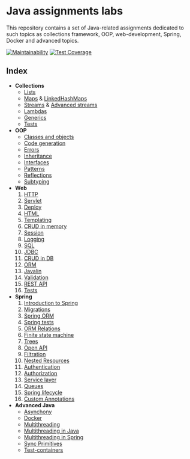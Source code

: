 # Java assignments labs

This repository contains a set of Java-related assignments dedicated to such topics as collections framework, OOP, web-development, Spring, Docker and advanced topics.

[![Maintainability](https://api.codeclimate.com/v1/badges/b628f364f74f171d42f9/maintainability)](https://codeclimate.com/github/Linkshegelianer/java-labs/maintainability) [![Test Coverage](https://api.codeclimate.com/v1/badges/b628f364f74f171d42f9/test_coverage)](https://codeclimate.com/github/Linkshegelianer/java-labs/test_coverage)

## Index
* **Collections**
    * [Lists](https://github.com/Linkshegelianer/java-labs/tree/main/java-collections-ru/lists)
    * [Maps](https://github.com/Linkshegelianer/java-labs/tree/main/java-collections-ru/maps) & [LinkedHashMaps](https://github.com/Linkshegelianer/java-labs/tree/main/java-collections-ru/other-collections)
    * [Streams](https://github.com/Linkshegelianer/java-labs/tree/main/java-collections-ru/streams) & [Advanced streams](https://github.com/Linkshegelianer/java-labs/tree/main/java-collections-ru/advanced-streams)
    * [Lambdas](https://github.com/Linkshegelianer/java-labs/tree/main/java-collections-ru/lambdas)
    * [Generics](https://github.com/Linkshegelianer/java-labs/tree/main/java-collections-ru/generics)
    * [Tests](https://github.com/Linkshegelianer/java-labs/tree/main/java-collections-ru/tests)
* **OOP**
    * [Classes and objects](https://github.com/Linkshegelianer/java-labs/tree/main/java-oop-ru/classes-and-objects)
    * [Code generation](https://github.com/Linkshegelianer/java-labs/tree/main/java-oop-ru/code-generation)
    * [Errors](https://github.com/Linkshegelianer/java-labs/tree/main/java-oop-ru/errors)
    * [Inheritance](https://github.com/Linkshegelianer/java-labs/tree/main/java-oop-ru/inheritance)
    * [Interfaces](https://github.com/Linkshegelianer/java-labs/tree/main/java-oop-ru/interfaces)
    * [Patterns](https://github.com/Linkshegelianer/java-labs/tree/main/java-oop-ru/patterns)
    * [Reflections](https://github.com/Linkshegelianer/java-labs/tree/main/java-oop-ru/reflections)
    * [Subtyping](https://github.com/Linkshegelianer/java-labs/tree/main/java-oop-ru/subtyping)
* **Web**
    1. [HTTP](https://github.com/Linkshegelianer/java-labs/tree/main/java-web-ru/http)
    2. [Servlet](https://github.com/Linkshegelianer/java-labs/tree/main/java-web-ru/servlet)
    3. [Deploy](https://github.com/Linkshegelianer/java-labs/tree/main/java-web-ru/deploy)
    4. [HTML](https://github.com/Linkshegelianer/java-labs/tree/main/java-web-ru/html)
    5. [Templating](https://github.com/Linkshegelianer/java-labs/tree/main/java-web-ru/templating)
    6. [CRUD in memory](https://github.com/Linkshegelianer/java-labs/tree/main/java-web-ru/crud-in-memory)
    7. [Session](https://github.com/Linkshegelianer/java-labs/tree/main/java-web-ru/session)
    8. [Logging](https://github.com/Linkshegelianer/java-labs/tree/main/java-web-ru/logging)
    9. [SQL](https://github.com/Linkshegelianer/java-labs/tree/main/java-web-ru/sql)
    10. [JDBC](https://github.com/Linkshegelianer/java-labs/tree/main/java-web-ru/jdbc)
    11. [CRUD in DB](https://github.com/Linkshegelianer/java-labs/tree/main/java-web-ru/crud-in-db)
    12. [ORM](https://github.com/Linkshegelianer/java-labs/tree/main/java-web-ru/orm)
    13. [Javalin](https://github.com/Linkshegelianer/java-labs/tree/main/java-web-ru/javalin)
    14. [Validation](https://github.com/Linkshegelianer/java-labs/tree/main/java-web-ru/validation)
    15. [REST API](https://github.com/Linkshegelianer/java-labs/tree/main/java-web-ru/rest-api)
    16. [Tests](https://github.com/Linkshegelianer/java-labs/tree/main/java-web-ru/tests)
* **Spring**
    1. [Introduction to Spring](https://github.com/Linkshegelianer/java-labs/tree/main/java-spring-ru/intro-to-spring)
    2. [Migrations](https://github.com/Linkshegelianer/java-labs/tree/main/java-spring-ru/migrations)
    3. [Spring ORM](https://github.com/Linkshegelianer/java-labs/tree/main/java-spring-ru/spring-orm)
    4. [Spring tests](https://github.com/Linkshegelianer/java-labs/tree/main/java-spring-ru/spring-tests)
    5. [ORM Relations](https://github.com/Linkshegelianer/java-labs/tree/main/java-spring-ru/relations)
    6. [Finite state machine](https://github.com/Linkshegelianer/java-labs/tree/main/java-spring-ru/finite-state-machine)
    7. [Trees](https://github.com/Linkshegelianer/java-labs/tree/main/java-spring-ru/trees)
    8. [Open API](https://github.com/Linkshegelianer/java-labs/tree/main/java-spring-ru/open-api)
    9. [Filtration](https://github.com/Linkshegelianer/java-labs/tree/main/java-spring-ru/filtration)
    10. [Nested Resources](https://github.com/Linkshegelianer/java-labs/tree/main/java-spring-ru/nested-resources)
    11. [Authentication](https://github.com/Linkshegelianer/java-labs/tree/main/java-spring-ru/authentication)
    12. [Authorization](https://github.com/Linkshegelianer/java-labs/tree/main/java-spring-ru/authorization)
    13. [Service layer](https://github.com/Linkshegelianer/java-labs/tree/main/java-spring-ru/service-layer)
    14. [Queues](https://github.com/Linkshegelianer/java-labs/tree/main/java-spring-ru/queues)
    15. [Spring lifecycle](https://github.com/Linkshegelianer/java-labs/tree/main/java-spring-ru/spring-lifecycle)
    16. [Custom Annotations](https://github.com/Linkshegelianer/java-labs/tree/main/java-spring-ru/custom-annotations)
* **Advanced Java**
    * [Asynchony](https://github.com/Linkshegelianer/java-labs/tree/main/java-advanced-ru/asynchrony)
    * [Docker](https://github.com/Linkshegelianer/java-labs/tree/main/java-advanced-ru/docker)
    * [Multithreading](https://github.com/Linkshegelianer/java-labs/tree/main/java-advanced-ru/multithreading)
    * [Multithreading in Java](https://github.com/Linkshegelianer/java-labs/tree/main/java-advanced-ru/multithreading-java)
    * [Multithreading in Spring](https://github.com/Linkshegelianer/java-labs/tree/main/java-advanced-ru/multithreading-spring)
    * [Sync Primitives](https://github.com/Linkshegelianer/java-labs/tree/main/java-advanced-ru/sync-primitives)
    * [Test-containers](https://github.com/Linkshegelianer/java-labs/tree/main/java-advanced-ru/test-containers)
